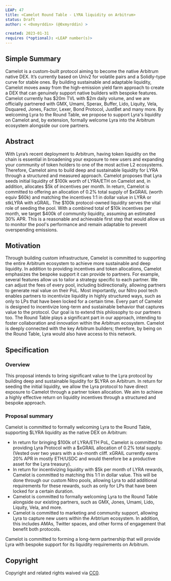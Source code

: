 ```yaml
---
LEAP: 47
title: <Camelot Round Table - LYRA liquidity on Arbitrum>
status: Draft
author: < <0xmyrddin> (@0xmyrddin) >

created: 2023-01-31
requires (*optional): <LEAP number(s)>
---
```


## Simple Summary
Camelot is a custom-built protocol aiming to become the native Arbitrum native DEX. It’s currently based on Univ2 for volatile pairs and a Solidly-type curve for stable ones. By building sustainable and adaptable liquidity, Camelot moves away from the high-emission yield farm approach to create a DEX that can genuinely support native builders with bespoke features.
Camelot currently has $20m TVL with $2m daily volume, and we are officially partnered with GMX, Umami, Sperax, Buffer, Lido, Liquity, Vela, Dsquared, Jones, Factor, Lexer, Bond Protocol, JustBet and many more.
By welcoming Lyra to the Round Table, we propose to support Lyra's liquidity on Camelot and, by extension, formally welcome Lyra into the Arbitrum ecosystem alongside our core partners.

## Abstract
With Lyra’s recent deployment to Arbitrum, having token liquidity on the chain is essential in broadening your exposure to new users and expanding your community of token holders to one of the most active L2 ecosystems. Therefore, Camelot aims to build deep and sustainable liquidity for LYRA through a structured and measured approach.
Camelot proposes that Lyra seeds initial liquidity of $100k worth of LYRA/ETH on Camelot and, in addition, allocates $5k of incentives per month. In return, Camelot is committed to offering an allocation of 0.2% total supply of $xGRAIL (worth equiv $60k) and matching the incentives 1:1 in dollar value in LYRA or stkLYRA with xGRAIL.
The $100k protocol-owned liquidity serves the vital role of seeding the pool. With a combined total of $10k incentives per month, we target $400k of community liquidity, assuming an estimated 30% APR. This is a reasonable and achievable first step that would allow us to monitor the pool's performance and remain adaptable to prevent overspending emissions.

## Motivation
Through building custom infrastructure, Camelot is committed to supporting the entire Arbitrum ecosystem to achieve more sustainable and deep liquidity. In addition to providing incentives and token allocations, Camelot emphasizes the bespoke support it can provide to partners.
For example, several features allow us to tailor a strategy specific to each partner. We can adjust the fees of every pool, including bidirectionally, allowing partners to generate real value on their PoL. Most importantly, our Nitro pool tech enables partners to incentivize liquidity in highly structured ways, such as only to LPs that have been locked for a certain time.
Every part of Camelot is designed to incentivize long-term and sustainable behavior that captures value to the protocol. Our goal is to extend this philosophy to our partners too.
The Round Table plays a significant part in our approach, intending to foster collaboration and innovation within the Arbitrum ecosystem. Camelot is deeply connected with the key Arbitrum builders; therefore, by being on the Round Table, Lyra would also have access to this network.

## Specification

### Overview
This proposal intends to bring significant value to the Lyra protocol by building deep and sustainable liquidity for $LYRA on Arbitrum. In return for seeding the initial liquidity, we allow the Lyra protocol to have direct exposure to Camelot through a partner token allocation. We aim to achieve a highly effective return on liquidity incentives through a structured and bespoke approach.

### Proposal summary
Camelot is committed to formally welcoming Lyra to the Round Table, supporting $LYRA liquidity as the native DEX on Arbitrum:
- In return for bringing $100k of LYRA/ETH PoL, Camelot is committed to providing Lyra Protocol with a $xGRAIL allocation of 0.2% total supply. (Vested over two years with a six-month cliff. xGRAIL currently earns 20% APR in mostly ETH/USDC and would therefore be a productive asset for the Lyra treasury).
- In return for incentivizing liquidity with $5k per month of LYRA rewards, Camelot is committed to matching this 1:1 in dollar value. This will be done through our custom Nitro pools, allowing Lyra to add additional requirements for these rewards, such as only for LPs that have been locked for a certain duration. 
- Camelot is committed to formally welcoming Lyra to the Round Table alongside our existing partners, such as GMX, Jones, Umami, Lido, Liquity, Vela, and more.
- Camelot is committed to marketing and community support, allowing Lyra to capture new users within the Arbtrium ecosystem. In addition, this includes AMAs, Twitter spaces, and other forms of engagement that benefit both protocols.

Camelot is committed to forming a long-term partnership that will provide Lyra with bespoke support for its liquidity requirements on Arbitrum. 


## Copyright
Copyright and related rights waived via [CC0](https://creativecommons.org/publicdomain/zero/1.0/).
